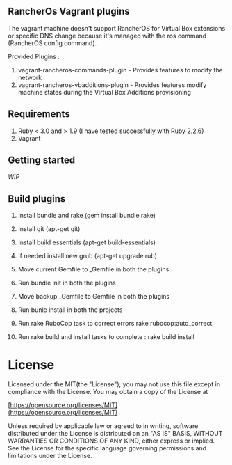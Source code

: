 ## RancherOs Vagrant plugins

The vagrant machine doesn't support RancherOS for Virtual Box extensions or specific DNS change because it's managed with the ros command (RancherOS config command).

Provided Plugins :
1) vagrant-rancheros-commands-plugin - Provides features to modify the network
2) vagrant-rancheros-vbadditions-plugin - Provides features modify machine states during the Virtual Box Additions provisioning


## Requirements
1) Ruby < 3.0 and > 1.9 (I have tested successfully with Ruby 2.2.6)
2) Vagrant


## Getting started

_WIP_


## Build plugins

 1) Install bundle and rake (gem install bundle rake)

 2) Install git (apt-get git)

 3) Install build essentials (apt-get build-essentials)

 4) If needed install new grub (apt-get upgrade rub)

 5) Move current Gemfile to \_Gemfile in both the plugins

 6) Run bundle init in both the plugins

 7) Move backup \_Gemfile to Gemfile in both the plugins

 8) Run bunle install in both the projects

 9) Run rake RuboCop task to correct errors rake rubocop:auto_correct

10) Run rake build and install tasks to complete : rake build install


# License

Licensed under the MIT(the "License");
you may not use this file except in compliance with the License.
You may obtain a copy of the License at

[https://opensource.org/licenses/MIT](https://opensource.org/licenses/MIT)

Unless required by applicable law or agreed to in writing, software
distributed under the License is distributed on an "AS IS" BASIS,
WITHOUT WARRANTIES OR CONDITIONS OF ANY KIND, either express or implied.
See the License for the specific language governing permissions and
limitations under the License.
